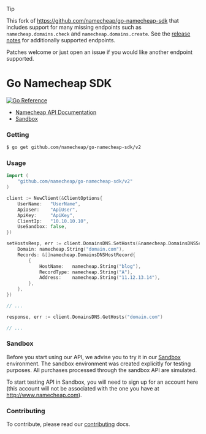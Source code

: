 
> [!TIP]
> This fork of https://github.com/namecheap/go-namecheap-sdk that includes support for many missing endpoints such as `namecheap.domains.check` and `namecheap.domains.create`.
> See the [release notes](https://github.com/theRealWardo/go-namecheap-sdk/releases) for additionally supported endpoints.
>
> Patches welcome or just open an issue if you would like another endpoint supported.


# Go Namecheap SDK

[![Go Reference](https://pkg.go.dev/badge/github.com/namecheap/go-namecheap-sdk.svg)](https://pkg.go.dev/github.com/namecheap/go-namecheap-sdk/v2)

- [Namecheap API Documentation](https://www.namecheap.com/support/api/intro/)
- [Sandbox](https://www.namecheap.com/support/knowledgebase/article.aspx/763/63/what-is-sandbox/)


### Getting

```sh
$ go get github.com/namecheap/go-namecheap-sdk/v2
```

### Usage

```go
import (
    "github.com/namecheap/go-namecheap-sdk/v2"
)

client := NewClient(&ClientOptions{
    UserName:   "UserName",
    ApiUser:    "ApiUser",
    ApiKey:     "ApiKey",
    ClientIp:   "10.10.10.10",
    UseSandbox: false,
})

setHostsResp, err := client.DomainsDNS.SetHosts(&namecheap.DomainsDNSSetHostsArgs{
    Domain: namecheap.String("domain.com"),
    Records: &[]namecheap.DomainsDNSHostRecord{
        {
            HostName:   namecheap.String("blog"),
            RecordType: namecheap.String("A"),
            Address:    namecheap.String("11.12.13.14"),
        },
    },
})

// ...

response, err := client.DomainsDNS.GetHosts("domain.com")

// ...
```

### Sandbox

Before you start using our API, we advise you to try it in our [Sandbox](https://www.sandbox.namecheap.com/) environment. The sandbox environment was created
explicitly for testing purposes. All purchases processed through the sandbox API are simulated.

To start testing API in Sandbox, you will need to sign up for an account here (this account will not be associated with
the one you have at http://www.namecheap.com).

### Contributing

To contribute, please read our [contributing](CONTRIBUTING.md) docs.
